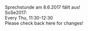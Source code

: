 <span class ="attention">Sprechstunde am 8.6.2017 fällt aus!</span>
<br/>SoSe2017: <br/>Every
Thu, 11:30-12:30 <br />
Please check back here for changes!
